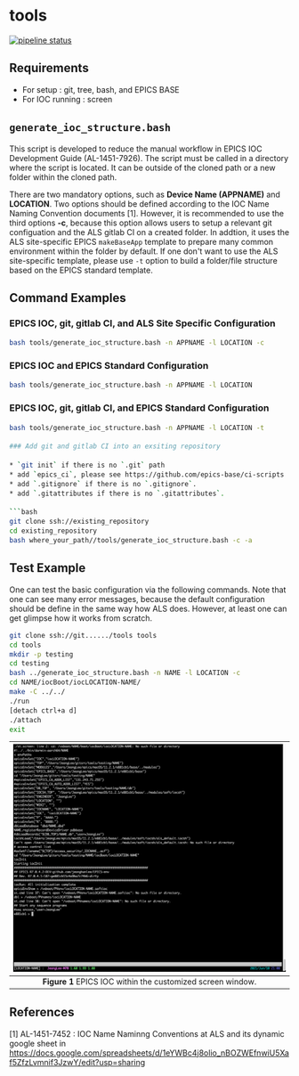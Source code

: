 # tools

[![pipeline status](https://git.als.lbl.gov/alsu/tools/badges/master/pipeline.svg)](https://git.als.lbl.gov/alsu/tools/-/commits/master) 

## Requirements

* For setup : git, tree, bash, and EPICS BASE
* For IOC running : screen

## `generate_ioc_structure.bash`

This script is developed to reduce the manual workflow in EPICS IOC Development Guide (AL-1451-7926). The script must be called in a directory where the script is located. It can be outside of the cloned path or a new folder within the cloned path.

There are two mandatory options, such as **Device Name (APPNAME)** and **LOCATION**. Two options should be defined according to the IOC Name Naming Convention documents [1].
However, it is recommended to use the third options **-c**, because this option allows users to setup a relevant git configuation and the ALS gitlab CI on a created folder.
In addtion, it uses the ALS site-specific EPICS `makeBaseApp` template to prepare many common environment within the folder by default. If one don't want to use the ALS site-specific template, please use `-t` option to build a folder/file structure based on the EPICS standard template.

## Command Examples

### EPICS IOC, git, gitlab CI, and ALS Site Specific Configuration

```bash
bash tools/generate_ioc_structure.bash -n APPNAME -l LOCATION -c
```

### EPICS IOC and EPICS Standard Configuration

```bash
bash tools/generate_ioc_structure.bash -n APPNAME -l LOCATION
```

### EPICS IOC, git, gitlab CI, and EPICS Standard Configuration

```bash
bash tools/generate_ioc_structure.bash -n APPNAME -l LOCATION -t

### Add git and gitlab CI into an exsiting repository

* `git init` if there is no `.git` path
* add `epics_ci`, please see https://github.com/epics-base/ci-scripts
* add `.gitignore` if there is no `.gitignore`.
* add `.gitattributes if there is no `.gitattributes`.

```bash
git clone ssh://existing_repository
cd existing_repository
bash where_your_path//tools/generate_ioc_structure.bash -c -a
```

## Test Example

One can test the basic configuration via the following commands. Note that one can see many error messages, because the default configuration should be define in the same way how ALS does.
However, at least one can get glimpse how it works from scratch.

```bash
git clone ssh://git....../tools tools
cd tools
mkdir -p testing
cd testing
bash ../generate_ioc_structure.bash -n NAME -l LOCATION -c
cd NAME/iocBoot/iocLOCATION-NAME/
make -C ../../
./run
[detach ctrl+a d]
./attach
exit
```

|![TestExample](docs/TestExample.png)|
| :---: |
|**Figure 1** EPICS IOC within the customized screen window.|


## References

[1] AL-1451-7452 : IOC Name Naminng Conventions at ALS and its dynamic google sheet in https://docs.google.com/spreadsheets/d/1eYWBc4j8olio_nBOZWEfnwiU5Xaf5ZfzLvmnif3JzwY/edit?usp=sharing
